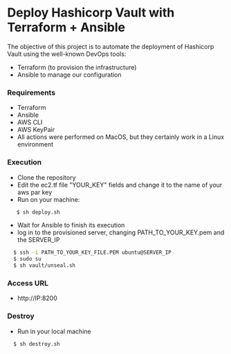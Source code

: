 # Deploy Hashicorp Vault with Terraform + Ansible
The objective of this project is to automate the deployment of Hashicorp Vault using the well-known DevOps tools: 
 * Terraform (to provision the infrastructure) 
 * Ansible to manage our configuration

### Requirements

 * Terraform
 * Ansible
 * AWS CLI
 * AWS KeyPair
 * All actions were performed on MacOS, but they certainly work in a Linux environment

### Execution
 * Clone the repository
 * Edit the ec2.tf file "YOUR_KEY" fields and change it to the name of your aws par key
 * Run on your machine:
```sh
   $ sh deploy.sh
```
 * Wait for Ansible to finish its execution
 * log in to the provisioned server, changing PATH_TO_YOUR_KEY.pem and the SERVER_IP

```sh
  $ ssh -i PATH_TO_YOUR_KEY_FILE.PEM ubuntu@SERVER_IP
  $ sudo su 
  $ sh vault/unseal.sh
```
### Access URL
 * http://IP:8200
### Destroy
 * Run in your local machine
 ```sh
   $ sh destroy.sh
```


